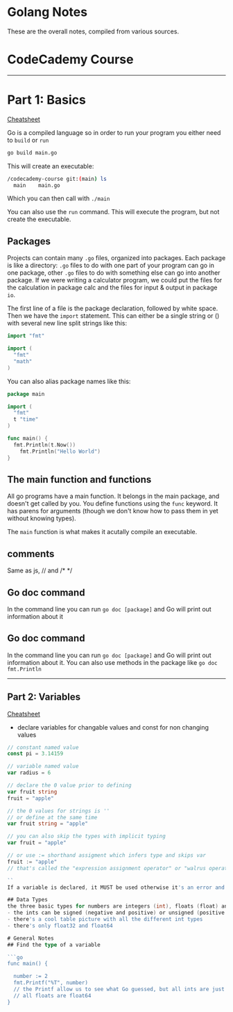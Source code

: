 # Golang Notes 
These are the overall notes, compiled from various sources.

# CodeCademy Course 
------------------------------------------------------------------------------------------------------------
# Part 1: Basics 
[Cheatsheet](https://www.codecademy.com/learn/learn-go/modules/learn-go-introduction/cheatsheet)

Go is a compiled language so in order to run your program you either need to `build` or `run`

```bash
go build main.go
```

This will create an executable: 

```bash
/codecademy-course git:(main) ls
  main    main.go
```

Which you can then call with `./main`

You can also use the `run` command. This will execute the program, but not create the executable. 

## Packages 

Projects can contain many `.go` files, organized into packages. Each package is like a directory: `.go` files to do with one part of your program can go in one package, other `.go` files to do with something else can go into another package. If we were writing a calculator program, we could put the files for the calculation in package calc and the files for input & output in package `io`.

The first line of a file is the package declaration, followed by white space. Then we have the `import` statement. This can either be a single string or () with several new line split strings like this: 

```go 
import "fmt"

import (
  "fmt"
  "math"
)
```

You can also alias package names like this: 

```go 
package main

import (
  "fmt"
  t "time"
)

func main() {
  fmt.Println(t.Now())
	fmt.Println("Hello World")
}
```

## The main function and functions 
All go programs have a main function. It belongs in the main package, and doesn't get called by you. You define functions using the `func` keyword. It has parens for arguments (though we don't know how to pass them in yet without knowing types).   

The `main` function is what makes it acutally compile an executable.

## comments 
Same as js, // and /* */

## Go doc command 
In the command line you can run `go doc [package]` and Go will print out information about it 

## Go doc command 
In the command line you can run `go doc [package]` and Go will print out information about it. You can also use methods in the package like `go doc fmt.Println`

--------------------------------------------------------------------------------------------------------------------------------
## Part 2: Variables 
[Cheatsheet](https://www.codecademy.com/learn/learn-go/modules/learn-go-variables-and-formatting/cheatsheet)

- declare variables for changable values and const for non changing values
```go
// constant named value
const pi = 3.14159

// variable named value
var radius = 6

// declare the 0 value prior to defining 
var fruit string
fruit = "apple"

// the 0 values for strings is ''
// or define at the same time 
var fruit string = "apple"

// you can also skip the types with implicit typing
var fruit = "apple"

// or use := shorthand assigment which infers type and skips var
fruit := "apple"
// that's called the "expression assignment operator" or "walrus operator"

``
If a variable is declared, it MUST be used otherwise it's an error and the program won't compile

## Data Types 
the three basic types for numbers are integers (int), floats (float) and strings (str). Also complex (complex) numbers that are imaginary numbers. Which is neat
- the ints can be signed (negative and positive) or unsigned (positive only)
- there's a cool table picture with all the different int types
- there's only float32 and float64

# General Notes 
## Find the type of a variable 

```go
func main() {

  number := 2
  fmt.Printf("%T", number) 
  // the Printf allow us to see what Go guessed, but all ints are just int, 
  // all floats are float64
}
```
